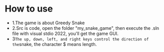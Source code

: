 # How to use

- 1.The game is about Greedy Snake
- 2.Src is code, open the folder "my_snake_game", then execute the .sln file with visual stdio 2022, you'll get the game GUI.
- 3`The up, down, left, and right keys control the direction of the`snake, the character $ means length.